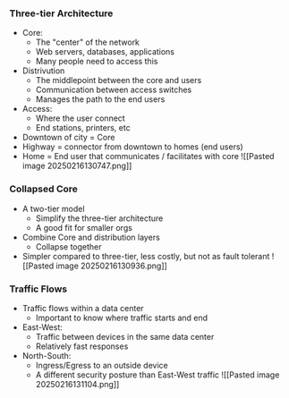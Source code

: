 ### Three-tier Architecture
- Core:
	- The "center" of the network
	-  Web servers, databases, applications
	- Many people need to access this
- Distrivution
	- The middlepoint between the core and users
	- Communication between access switches
	- Manages the path to the end users
- Access:
	- Where the user connect
	- End stations, printers, etc
- Downtown of city = Core
- Highway = connector from downtown to homes (end users)
- Home = End user that communicates / facilitates with core
![[Pasted image 20250216130747.png]]


### Collapsed Core
- A two-tier model
	- Simplify the three-tier architecture
	- A good fit for smaller orgs
- Combine Core and distribution layers
	- Collapse together
- Simpler compared to three-tier, less costly, but not as fault tolerant
![[Pasted image 20250216130936.png]]


### Traffic Flows
- Traffic flows within a data center
	- Important to know where traffic starts and end
- East-West:
	- Traffic between devices in the same data center
	- Relatively fast responses
- North-South:
	- Ingress/Egress to an outside device
	- A different security posture than East-West traffic
	![[Pasted image 20250216131104.png]]